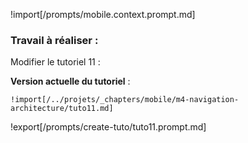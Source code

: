 !import[/prompts/mobile.context.prompt.md] 


### **Travail à réaliser :**  

Modifier le tutoriel 11 : 


**Version actuelle du tutoriel** :  
```
!import[/../projets/_chapters/mobile/m4-navigation-architecture/tuto11.md]
```

!export[/prompts/create-tuto/tuto11.prompt.md]  